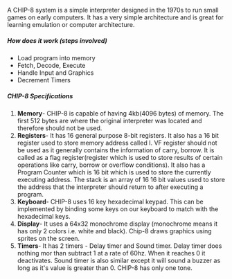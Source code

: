 
A CHIP-8 system is a simple interpreter designed in the 1970s to run small games on early computers. It has a very simple architecture and is great for learning emulation or computer architecture.


##### How does it work (steps involved)
- Load program into memory
- Fetch, Decode, Execute
- Handle Input and Graphics
- Decrement Timers



##### CHIP-8 Specifications

1. **Memory**- CHIP-8 is capable of having 4kb(4096 bytes) of memory. The first 512 bytes are where the original interpreter was located and therefore should not be used. 
2. **Registers**- It has 16 general purpose 8-bit registers. It also has a 16 bit register used to store memory address called I. VF register should not be used as it generally contains the information of carry, borrow. It is called as a flag register(register which is used to store results of certain operations like carry, borrow or overflow conditions). It also has a Program Counter which is 16 bit which is used to store the currently executing address. The stack is an array of 16 16 bit values used to store the address that the interpreter should return to after executing a program.
3. **Keyboard**- CHIP-8 uses 16 key hexadecimal keypad. This can be implemented by binding some keys on our keyboard to match with the hexadecimal keys.
4. **Display**- It uses a 64x32 monochrome display (monochrome means it has only 2 colors i.e. white and black). Chip-8 draws graphics using sprites on the screen.
5. **Timers**- It has 2 timers - Delay timer and Sound timer. Delay timer does nothing mor than subtract 1 at a rate of 60hz. When it reaches 0 it deactivates. Sound timer is also similar except it will sound a buzzer as long as it's value is greater than 0. CHIP-8 has only one tone.